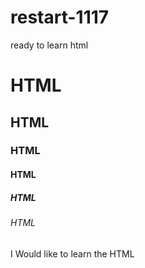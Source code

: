 # restart-1117
<html>
  <head>
    ready to learn html
  </head>
  <h1>HTML</h1>
  <h2>HTML</h2>
  <h3>HTML</h3>
  <h4>HTML</h4>
  <h5>HTML</h5>
  <h6>HTML</h6>
  <p> I Would like to learn the HTML</p>
  <a href="https://github.com/jahnavi1317/restart-1117/edit/main/README.md</a>
  <img src="https://i.ytimg.com/vi/obUQL6MEzzs/maxresdefault.jpg</img>
  
</html>
